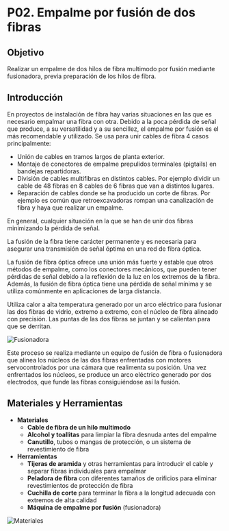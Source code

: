 # P02. Empalme por fusión de dos fibras

## Objetivo
Realizar un empalme de dos hilos de fibra multimodo por fusión mediante fusionadora, previa preparación de los hilos de fibra.

## Introducción

En proyectos de instalación de fibra hay varias situaciones en las que es necesario empalmar una fibra con otra.  Debido a la poca pérdida de señal que produce, a su versatilidad y a su sencillez, el empalme por fusión es el más recomendable y utilizado.  Se usa para unir cables de fibra 4 casos principalmente:

* Unión de cables en tramos largos de planta exterior.
* Montaje de conectores de empalme prepulidos terminales (pigtails) en bandejas repartidoras.
* División de cables multifibras en distintos cables. Por ejemplo dividir un cable de 48 fibras en 8 cables de 6 fibras que van a distintos lugares.
* Reparación de cables donde se ha producido un corte de fibras. Por ejemplo es común que retroexcavadoras rompan una canalización de fibra y haya que realizar un empalme.

En general, cualquier situación en la que se han de unir dos fibras minimizando la pérdida de señal. 

La fusión de la fibra tiene carácter permanente y es necesaria para asegurar una transmisión de señal óptima en una red de fibra óptica.

La fusión de fibra óptica ofrece una unión más fuerte y estable que otros métodos de empalme, como los conectores mecánicos, que pueden tener pérdidas de señal debido a la reflexión de la luz en los extremos de la fibra. Además, la fusión de fibra óptica tiene una pérdida de señal mínima y se utiliza comúnmente en aplicaciones de larga distancia.

Utiliza calor a alta temperatura generado por un arco eléctrico para fusionar las dos fibras de vidrio, extremo a extremo, con el núcleo de fibra alineado con precisión. Las puntas de las dos fibras se juntan y se calientan para que se derritan. 

![Fusionadora](img/img1.jpg)

Este proceso se realiza mediante un equipo de fusión de fibra o fusionadora que alinea los núcleos de las dos fibras enfrentadas con motores servocontrolados por una cámara que realimenta su posición. Una vez enfrentados los núcleos, se produce un arco eléctrico generado por dos electrodos, que funde las fibras consiguiéndose así la fusión.

## Materiales y Herramientas

* **Materiales**
    * **Cable de fibra de un hilo multimodo**
    * **Alcohol y toallitas** para limpiar la fibra desnuda antes del empalme
    * **Canutillo**, tubos o mangas de protección, o un sistema de revestimiento de fibra
* **Herramientas**
    * **Tijeras de aramida** y otras herramientas para introducir el cable y separar fibras individuales para empalmar
    * **Peladora de fibra** con diferentes tamaños de orificios para eliminar revestimientos de protección de fibra
    * **Cuchilla de corte** para terminar la fibra a la longitud adecuada con extremos de alta calidad
    * **Máquina de empalme por fusión** (fusionadora)

![Materiales](img/img2.jpg)

